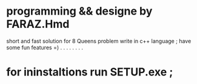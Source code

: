 # programming && designe by FARAZ.Hmd 
short and fast solution for 8 Queens problem write in c++ language ;
have some fun features =) 
.
.
.
.
.
.
.
.
# for  ininstaltions run SETUP.exe ;

